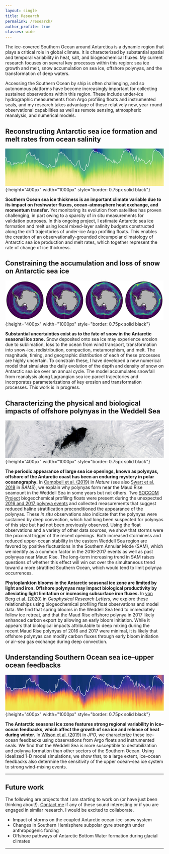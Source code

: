 ```yaml
---
layout: single
title: Research
permalink: /research/
author_profile: true
classes: wide
---
```


The ice-covered Southern Ocean around Antarctica is a dynamic region that plays a critical role in global climate. It is characterized by substantial spatial and temporal variability in heat, salt, and biogeochemical fluxes. My current research focuses on several key processes within this region: sea ice growth and melt, snow accumulation on sea ice, offshore polynyas, and the transformation of deep waters. 

Accessing the Southern Ocean by ship is often challenging, and so autonomous platforms have become increasingly important for collecting sustained observations within this region. These include under-ice hydrographic measurements from Argo profiling floats and instrumented seals, and my research takes advantage of these relatively new, year-round observational capabilities as well as remote sensing, atmospheric reanalysis, and numerical models.


## Reconstructing Antarctic sea ice formation and melt rates from ocean salinity

![Upper-ocean salinity in the seasonal ice zone from an Argo float](/assets/images/float_section_psal_5904183.jpg){:height="400px" width="1000px" style="border: 0.75px solid black"}

**Southern Ocean sea ice thickness is an important climate variable due to its impact on freshwater fluxes, ocean-atmosphere heat exchange, and momentum transfer.** Yet monitoring its evolution from satellites has proven challenging, in part owing to a sparsity of in situ measurements for validation purposes. In this ongoing project, I estimate Antarctic sea ice formation and melt using local mixed-layer salinity budgets constructed along the drift trajectories of under-ice Argo profiling floats. This enables the creation of an observationally-grounded circumpolar climatology of Antarctic sea ice production and melt rates, which together represent the rate of change of ice thickness.


## Constraining the accumulation and loss of snow on Antarctic sea ice

![Maximum potential loss of snow to the ocean through leads](/assets/images/Q_ocean_potential_monthly.jpg){:height="400px" width="1000px" style="border: 0.75px solid black"}

**Substantial uncertainties exist as to the fate of snow in the Antarctic seasonal ice zone.** Snow deposited onto sea ice may experience erosion due to sublimation, loss to the ocean from wind transport, transformation into snow-ice, redistribution, compaction, metamorphism, and melt. The magnitude, timing, and geographic distribution of each of these processes are highly uncertain. To constrain these, I have developed a new numerical model that simulates the daily evolution of the depth and density of snow on Antarctic sea ice over an annual cycle. The model accumulates snowfall from reanalysis along Lagrangian sea ice parcel trajectories and incorporates parameterizations of key erosion and transformation processes. This work is in progress.


## Characterizing the physical and biological impacts of offshore polynyas in the Weddell Sea

![2017 Weddell polynya (credit: NASA Worldview)](/assets/images/2017_polynya.tiff){:height="400px" width="1000px" style="border: 0.75px solid black"}

**The periodic appearance of large sea ice openings, known as polynyas, offshore of the Antarctic coast has been an enduring mystery in polar oceanography.** In [Campbell et al. (2019)](https://www.nature.com/articles/s41586-019-1294-0) in *Nature* (see also [Swart et al. 2018](/publications/) in *BAMS*), we explain why polynyas form near the Maud Rise seamount in the Weddell Sea in some years but not others. Two [SOCCOM Project](https://soccom.princeton.edu) biogeochemical profiling floats were present during the unexpected [2016 and 2017 polynya events](https://earthobservatory.nasa.gov/images/88656/a-polynya-seldom-seen) and collected measurements that suggest reduced haline stratification preconditioned the appearance of the polynyas. These *in situ* observations also indicate that the polynyas were sustained by deep convection, which had long been suspected for polynyas of this size but had not been previously observed. Using the float observations and a variety of other data sources, we show that storms were the proximal trigger of the recent openings. Both increased storminess and reduced upper-ocean stability in the eastern Weddell Sea region are favored by positive fluctuations in the Southern Annular Mode (SAM), which we identify as a common factor in the 2016-2017 events as well as past polynyas near Maud Rise. The long-term increasing trend in SAM raises questions of whether this effect will win out over the simultaneous trend toward a more stratified Southern Ocean, which would tend to limit polynya occurrences.

**Phytoplankton blooms in the Antarctic seasonal ice zone are limited by light and iron. Offshore polynyas may impact biological productivity by alleviating light limitation or increasing subsurface iron fluxes.** In [von Berg et al. (2020)](https://onlinelibrary.wiley.com/doi/abs/10.1029/2020GL087954) in *Geophysical Research Letters*, we explore these relationships using biogeochemical profiling float observations and model data. We find that spring blooms in the Weddell Sea tend to immediately follow ice retreat, and that the Maud Rise offshore polynya in 2017 likely enhanced carbon export by allowing an early bloom initiation. While it appears that biological impacts attributable to deep mixing during the recent Maud Rise polynyas of 2016 and 2017 were minimal, it is likely that offshore polynyas can modify carbon fluxes through early bloom initiation or air-sea gas exchange during deep convection.


## Understanding Southern Ocean sea ice&ndash;upper ocean feedbacks

![Upper-ocean temperature in the seasonal ice zone from an Argo float](/assets/images/float_section_temp_5904183.jpg){:height="400px" width="1000px" style="border: 0.75px solid black"}

**The Antarctic seasonal ice zone features strong regional variability in ice&ndash;ocean feedbacks, which affect the growth of sea ice and release of heat during winter.** In [Wilson et al. (2019)](https://journals.ametsoc.org/doi/full/10.1175/JPO-D-18-0184.1) in *JPO*, we characterize these ice&ndash;ocean feedbacks using observations from Argo floats and instrumented seals. We find that the Weddell Sea is more susceptible to destabilization and polynya formation than other sectors of the Southern Ocean. Using idealized 1-D model simulations, we show that, to a large extent, ice&ndash;ocean feedbacks also determine the sensitivity of the upper ocean&ndash;sea ice system to strong wind-mixing events.


---

## Future work

The following are projects that I am starting to work on (or have just been thinking about!). [Contact me](mailto:ethancc@uw.edu) if any of these sound interesting or if you are engaged in similar research. I would be excited to collaborate.

* Impact of storms on the coupled Antarctic ocean-ice-snow system
* Changes in Southern Hemisphere subpolar gyre strength under anthropogenic forcing
* Offshore pathways of Antarctic Bottom Water formation during glacial climates


---
<!---
## Collaborations

* Drivers of recent temperature and sea ice variability in the Southern Ocean (led by [Earle Wilson](https://earlew.github.io))
* Effect of Southern Ocean Taylor columns on biological productivity (led by [Channing Prend](https://cprend.github.io))

---
--->
